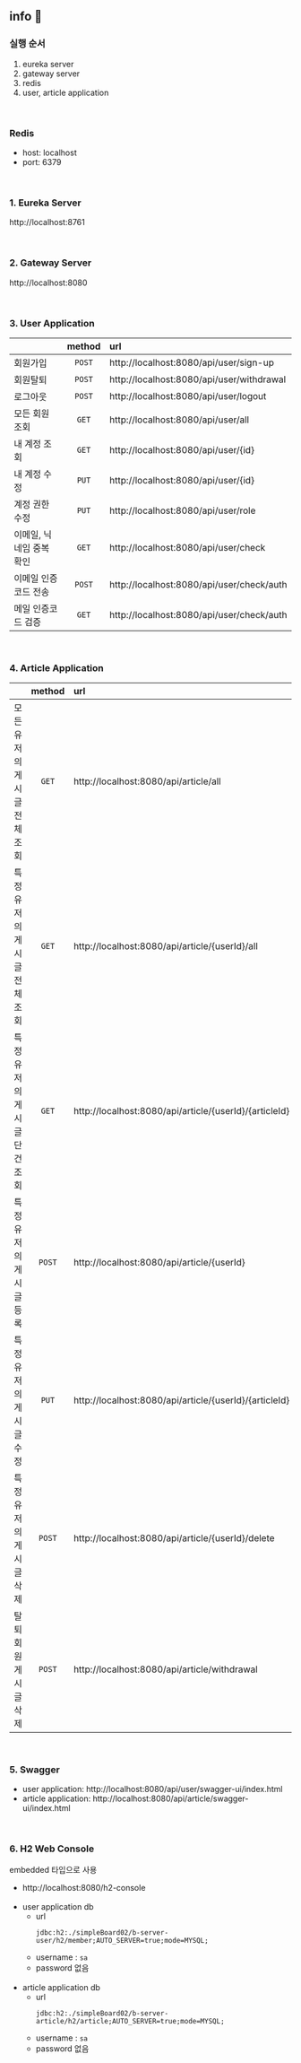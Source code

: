## info 💁### 실행 순서1. eureka server2. gateway server3. redis4. user, article application<br>### Redis- host: localhost- port: 6379<br>### 1. Eureka Serverhttp://localhost:8761<br>### 2. Gateway Serverhttp://localhost:8080<br>### 3. User Application|                    |  method  | url                                       ||:-------------------|:--------:|:------------------------------------------|| 회원가입               |  `POST`  | http://localhost:8080/api/user/sign-up    || 회원탈퇴               |  `POST`  | http://localhost:8080/api/user/withdrawal || 로그아웃               | `POST` | http://localhost:8080/api/user/logout     || 모든 회원 조회          | `GET`    | http://localhost:8080/api/user/all        || 내 계정 조회            |  `GET`   | http://localhost:8080/api/user/{id}       || 내 계정 수정            |  `PUT`   | http://localhost:8080/api/user/{id}       || 계정 권한 수정           |  `PUT`   | http://localhost:8080/api/user/role       || 이메일, 닉네임 중복 확인  |  `GET`   | http://localhost:8080/api/user/check      || 이메일 인증코드 전송      |  `POST`  | http://localhost:8080/api/user/check/auth || 메일 인증코드 검증        |  `GET`   | http://localhost:8080/api/user/check/auth |<br>### 4. Article Application|                     | method | url                                                    ||:--------------------|:------:|:-------------------------------------------------------|| 모든 유저의 게시글 전체 조회  | `GET`  | http://localhost:8080/api/article/all                  || 특정 유저의 게시글 전체 조회  | `GET`  | http://localhost:8080/api/article/{userId}/all         || 특정 유저의 게시글 단건 조회  | `GET`  | http://localhost:8080/api/article/{userId}/{articleId} || 특정 유저의 게시글 등록      | `POST` | http://localhost:8080/api/article/{userId}             || 특정 유저의 게시글 수정      | `PUT`  | http://localhost:8080/api/article/{userId}/{articleId} || 특정 유저의 게시글 삭제      | `POST` | http://localhost:8080/api/article/{userId}/delete      || 탈퇴 회원 게시글 삭제        | `POST` | http://localhost:8080/api/article/withdrawal           |<br>### 5. Swagger- user application: http://localhost:8080/api/user/swagger-ui/index.html- article application: http://localhost:8080/api/article/swagger-ui/index.html<br>### 6. H2 Web Consoleembedded 타입으로 사용- http://localhost:8080/h2-console <br><br>- user application db   - url    ```    jdbc:h2:./simpleBoard02/b-server-user/h2/member;AUTO_SERVER=true;mode=MYSQL;    ```  - username : `sa`  - password 없음  <br><br>- article application db   - url    ```    jdbc:h2:./simpleBoard02/b-server-article/h2/article;AUTO_SERVER=true;mode=MYSQL;    ```  - username : `sa`  - password 없음<br><br> 